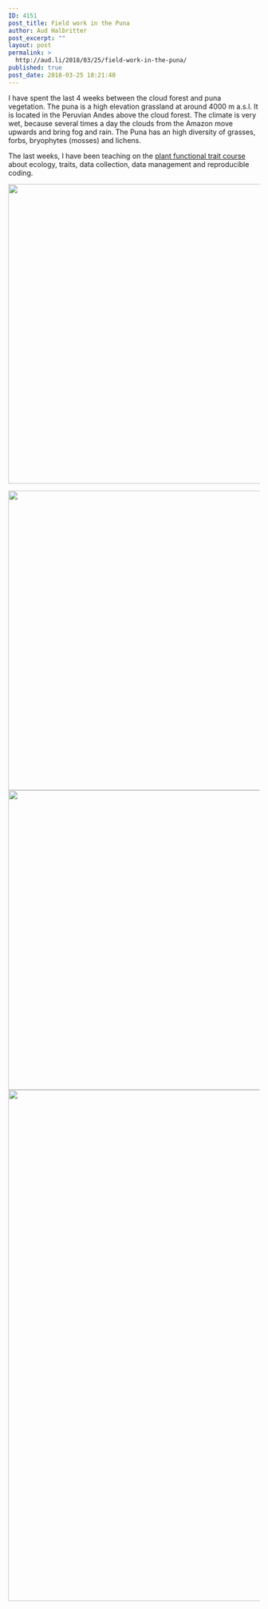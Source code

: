```yaml
---
ID: 4151
post_title: Field work in the Puna
author: Aud Halbritter
post_excerpt: ""
layout: post
permalink: >
  http://aud.li/2018/03/25/field-work-in-the-puna/
published: true
post_date: 2018-03-25 18:21:40
---
```

I have spent the last 4 weeks between the cloud forest and puna vegetation. The puna is a high elevation grassland at around 4000 m a.s.l. It is located in the Peruvian Andes above the cloud forest. The climate is very wet, because several times a day the clouds from the Amazon move upwards and bring fog and rain. The Puna has an high diversity of grasses, forbs, bryophytes (mosses) and lichens.

The last weeks, I have been teaching on the <a href="http://www.uib.no/en/rg/EECRG/109375/plant-functional-traits-course-3">plant functional trait course</a> about ecology, traits, data collection, data management and reproducible coding.

<a href="http://aud.li/wp-content/uploads/2018/03/MG_8614.jpg"><img class="alignnone size-large wp-image-4152" src="http://aud.li/wp-content/uploads/2018/03/MG_8614-1024x683.jpg" alt="" width="900" height="600" /></a>

<a href="http://aud.li/wp-content/uploads/2018/03/MG_8629.jpg"><img class="alignnone size-large wp-image-4153" src="http://aud.li/wp-content/uploads/2018/03/MG_8629-1024x683.jpg" alt="" width="900" height="600" /></a> <a href="http://aud.li/wp-content/uploads/2018/03/MG_8590.jpg"><img class="alignnone size-large wp-image-4154" src="http://aud.li/wp-content/uploads/2018/03/MG_8590-1024x683.jpg" alt="" width="900" height="600" /></a><a href="http://aud.li/wp-content/uploads/2018/03/MG_8548.jpg"><img class="alignnone size-large wp-image-4155" src="http://aud.li/wp-content/uploads/2018/03/MG_8548-683x1024.jpg" alt="" width="683" height="1024" /></a>